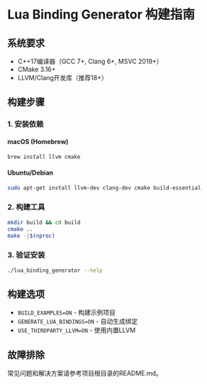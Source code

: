 # Lua Binding Generator 构建指南

## 系统要求

- C++17编译器（GCC 7+, Clang 6+, MSVC 2019+）
- CMake 3.16+
- LLVM/Clang开发库（推荐18+）

## 构建步骤

### 1. 安装依赖

#### macOS (Homebrew)
```bash
brew install llvm cmake
```

#### Ubuntu/Debian
```bash
sudo apt-get install llvm-dev clang-dev cmake build-essential
```

### 2. 构建工具
```bash
mkdir build && cd build
cmake ..
make -j$(nproc)
```

### 3. 验证安装
```bash
./lua_binding_generator --help
```

## 构建选项

- `BUILD_EXAMPLES=ON` - 构建示例项目
- `GENERATE_LUA_BINDINGS=ON` - 自动生成绑定
- `USE_THIRDPARTY_LLVM=ON` - 使用内置LLVM

## 故障排除

常见问题和解决方案请参考项目根目录的README.md。